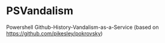 # PSVandalism
Powershell Github-History-Vandalism-as-a-Service (based on https://github.com/pikesley/pokrovsky)
